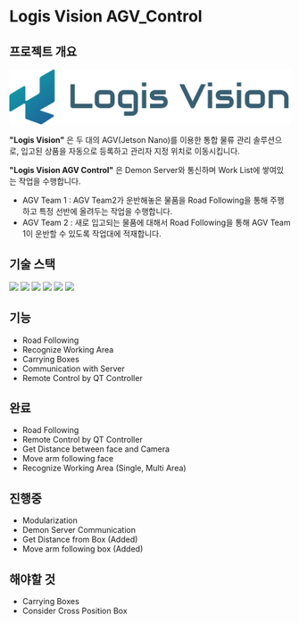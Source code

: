 # Logis Vision AGV_Control

## 프로젝트 개요

![Logis_Vision_Logo](https://raw.githubusercontent.com/LogisVision/Logis_Platform/refs/heads/master/Basic%20Theme%403x.png)

**"Logis Vision"** 은 두 대의 AGV(Jetson Nano)를 이용한 통합 물류 관리 솔루션으로,
입고된 상품을 자동으로 등록하고 관리자 지정 위치로 이동시킵니다.

**"Logis Vision AGV Control"** 은 Demon Server와 통신하며 Work List에 쌓여있는 작업을 수행합니다.

- AGV Team 1 : AGV Team2가 운반해놓은 물품을 Road Following을 통해 주행하고 특정 선반에 올려두는 작업을 수행합니다.
- AGV Team 2 : 새로 입고되는 물품에 대해서 Road Following을 통해 AGV Team 1이 운반할 수 있도록 작업대에 적재합니다.

## 기술 스택
<div>
<img src="https://img.shields.io/badge/Python-3776AB?style=for-the-badge&logo=python&logoColor=white">
<img src="https://img.shields.io/badge/Pytorch-EE4C2C?style=for-the-badge&logo=pytorch&logoColor=white">
<img src="https://img.shields.io/badge/OPENCV-5C3EE8?style=for-the-badge&logo=OPENCV&logoColor=white">
<img src="https://img.shields.io/badge/QT-41CD52?style=for-the-badge&logo=QT&logoColor=white">
<img src="https://img.shields.io/badge/MQTT-660066?style=for-the-badge&logo=MQTT&logoColor=white">
<img src="https://img.shields.io/badge/GitHub-181717?style=for-the-badge&logo=Github&logoColor=white">
</div>

## 기능
- Road Following
- Recognize Working Area
- Carrying Boxes
- Communication with Server
- Remote Control by QT Controller

## 완료
- Road Following
- Remote Control by QT Controller 
- Get Distance between face and Camera 
- Move arm following face 
- Recognize Working Area (Single, Multi Area)

## 진행중
- Modularization
- Demon Server Communication
- Get Distance from Box (Added)
- Move arm following box (Added)

## 해야할 것
- Carrying Boxes
- Consider Cross Position Box

